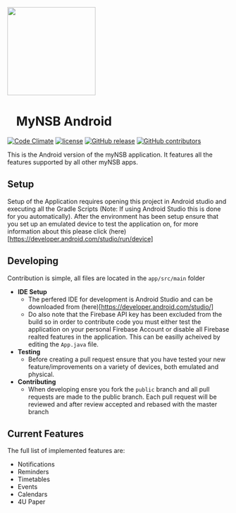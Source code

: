 <img src="https://github.com/MyNSB/Android/blob/master/app/src/main/res/mipmap-xxxhdpi/mynsb_logo.png" width="200"/> &nbsp; 
# &nbsp;&nbsp; MyNSB Android

[![Code Climate](https://img.shields.io/codeclimate/maintainability/MyNSB/Android.svg?style=flat-square)](https://codeclimate.com/github/MyNSB/Android)
[![license](https://img.shields.io/github/license/MyNSB/API.svg?style=flat-square)]()
[![GitHub release](https://img.shields.io/github/release/MyNSB/API.svg?style=flat-square)]()
[![GitHub contributors](https://img.shields.io/github/contributors/MyNSB/API.svg?style=flat-square)](https://github.com/MyNSB/API)



This is the Android version of the myNSB application. It features all the features supported by all other myNSB apps.

## Setup
Setup of the Application requires opening this project in Android studio and executing all the Gradle Scripts (Note: If using Android Studio this is done for you automatically). After the environment has been setup ensure that you set up an emulated device to test the application on, for more information about this please click (here)[https://developer.android.com/studio/run/device]



## Developing
Contribution is simple, all files are located in the `app/src/main` folder    
 - <b>IDE Setup</b>
    - The perfered IDE for development is Android Studio and can be downloaded from (here)[https://developer.android.com/studio/]
    - Do also note that the Firebase API key has been excluded from the build so in order to contribute code you must either test the application on your personal Firebase Account or disable all Firebase realted features in the application. This can be easilly acheived by editing the `App.java` file.
 - <b>Testing</b>
    - Before creating a pull request ensure that you have tested your new feature/improvements on a variety of devices, both emulated and physical. 
 - <b>Contributing</b>
    - When developing ensre you fork the `public` branch and all pull requests are made to the public branch. Each pull request will be reviewed and after review accepted and rebased with the master branch
 
 
## Current Features
The full list of implemented features are:
 - Notifications
 - Reminders
 - Timetables
 - Events
 - Calendars
 - 4U Paper
